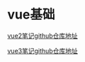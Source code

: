 # vue基础

[vue2笔记github仓库地址](https://github.com/JannyZ925/vue2)

[vue3笔记github仓库地址](https://github.com/JannyZ925/vue3-)